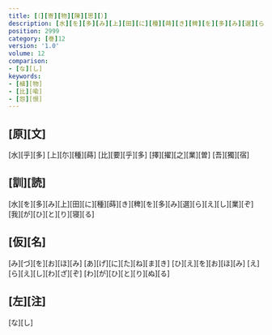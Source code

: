 ```yaml
---
title: [（][寄][物][陳][思][）]
description: [水][を][多][み][上][田][に][種][蒔][き][稗][を][多][み][選][ら][え][し][業][ぞ][我][が][ひ][と][り][寝][る]
position: 2999
category: [巻]12
version: '1.0'
volume: 12
comparison:
- [な][し]
keywords:
- [植][物]
- [比][喩]
- [怨][恨]
---
```


## [原][文]

[水][乎][多] [上][尓][種][蒔] [比][要][乎][多] [擇][擢][之][業][曽] [吾][獨][宿]

## [訓][読]

[水][を][多][み][上][田][に][種][蒔][き][稗][を][多][み][選][ら][え][し][業][ぞ][我][が][ひ][と][り][寝][る]

## [仮][名]

[み][づ][を][お][ほ][み] [あ][げ][に][た][ね][ま][き] [ひ][え][を][お][ほ][み] [え][ら][え][し][わ][ざ][ぞ] [わ][が][ひ][と][り][ぬ][る]

## [左][注]

[な][し]
